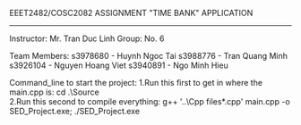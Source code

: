 EEET2482/COSC2082 ASSIGNMENT
"TIME BANK" APPLICATION
************************************************
Instructor: Mr. Tran Duc Linh
Group: No. 6

Team Members:
s3978680 - Huynh Ngoc Tai
s3988776 - Tran Quang Minh
s3926104 - Nguyen Hoang Viet
s3940891 - Ngo Minh Hieu

Command_line to start the project:
1.Run this first to get in where the main.cpp is:
cd .\Source\
2.Run this second to compile everything:
g++ '..\Cpp files\*.cpp' main.cpp -o SED_Project.exe; ./SED_Project.exe

